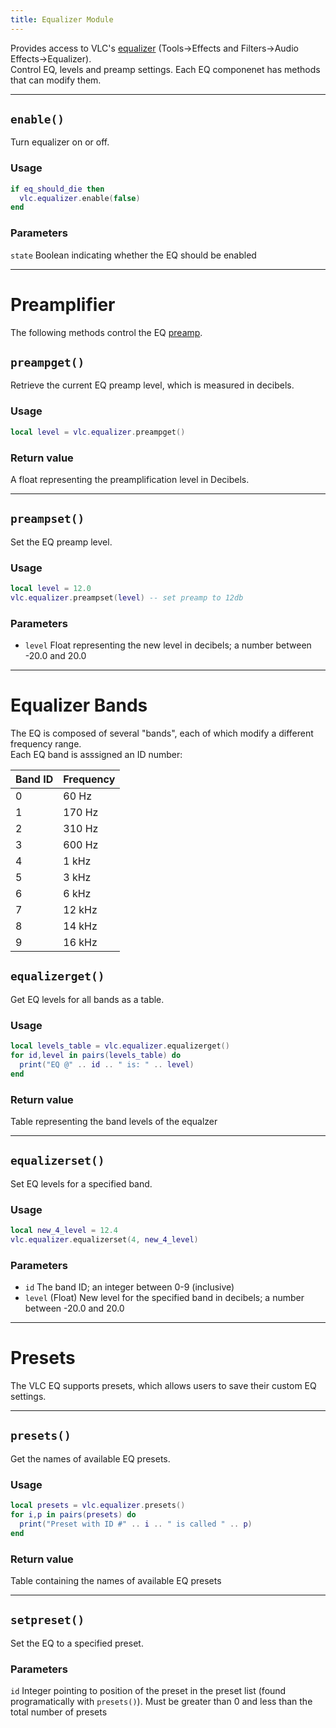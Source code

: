 ```yaml
---
title: Equalizer Module
---
```

Provides access to VLC's [equalizer](https://en.wikipedia.org/wiki/Equalization_(audio)) (Tools->Effects and Filters->Audio Effects->Equalizer).  
Control EQ, levels and preamp settings. Each EQ componenet has methods that can modify them.

----
## `enable()`
Turn equalizer on or off.

### Usage
```lua
if eq_should_die then
  vlc.equalizer.enable(false)
end
```

### Parameters
`state` Boolean indicating whether the EQ should be enabled

----
# Preamplifier
The following methods control the EQ [preamp](https://en.wikipedia.org/wiki/Preamplifier).


## `preampget()`
Retrieve the current EQ preamp level, which is measured in decibels.

### Usage
```lua
local level = vlc.equalizer.preampget()
```

### Return value
A float representing the preamplification level in Decibels.

----
## `preampset()`
Set the EQ preamp level.

### Usage
```lua
local level = 12.0
vlc.equalizer.preampset(level) -- set preamp to 12db
```

### Parameters
- `level` Float representing the new level in decibels; a number between -20.0 and 20.0

----
# Equalizer Bands
The EQ is composed of several "bands", each of which modify a different frequency range.  
Each EQ band is asssigned an ID number:

| Band ID | Frequency |
| ------- | --------- |
| 0 | 60 Hz |
| 1 | 170 Hz |
| 2 | 310 Hz |
| 3 | 600 Hz |
| 4 | 1 kHz |
| 5 | 3 kHz |
| 6 | 6 kHz |
| 7 | 12 kHz |
| 8 | 14 kHz |
| 9 | 16 kHz |


## `equalizerget()`
Get EQ levels for all bands as a table. 

### Usage
```lua
local levels_table = vlc.equalizer.equalizerget()
for id,level in pairs(levels_table) do
  print("EQ @" .. id .. " is: " .. level)
end
```

### Return value
Table representing the band levels of the equalzer

----
## `equalizerset()`
Set EQ levels for a specified band.

### Usage
```lua
local new_4_level = 12.4
vlc.equalizer.equalizerset(4, new_4_level)
```

### Parameters
- `id` The band ID; an integer between 0-9 (inclusive)
- `level` (Float) New level for the specified band in decibels; a number between -20.0 and 20.0

----
# Presets
The VLC EQ supports presets, which allows users to save their custom EQ settings.

----
## `presets()`
Get the names of available EQ presets.

### Usage
```lua
local presets = vlc.equalizer.presets()
for i,p in pairs(presets) do
  print("Preset with ID #" .. i .. " is called " .. p)
end
```

### Return value
Table containing the names of available EQ presets

----
## `setpreset()`
Set the EQ to a specified preset.

### Parameters
`id` Integer pointing to position of the preset in the preset list (found programatically with `presets()`). Must be greater than 0 and less than the total number of presets
